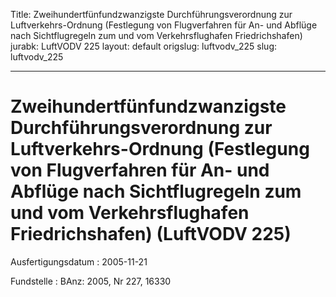 Title: Zweihundertfünfundzwanzigste Durchführungsverordnung zur Luftverkehrs-Ordnung
  (Festlegung von Flugverfahren für An- und Abflüge nach Sichtflugregeln zum und vom
  Verkehrsflughafen Friedrichshafen)
jurabk: LuftVODV 225
layout: default
origslug: luftvodv_225
slug: luftvodv_225

---

# Zweihundertfünfundzwanzigste Durchführungsverordnung zur Luftverkehrs-Ordnung (Festlegung von Flugverfahren für An- und Abflüge nach Sichtflugregeln zum und vom Verkehrsflughafen Friedrichshafen) (LuftVODV 225)

Ausfertigungsdatum
:   2005-11-21

Fundstelle
:   BAnz: 2005, Nr 227, 16330

